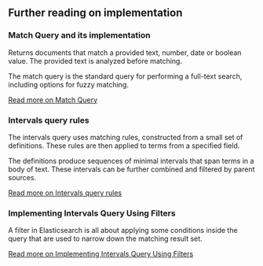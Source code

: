 ## Further reading on implementation

### Match Query and its implementation

Returns documents that match a provided text, number, date or boolean value. The provided text is analyzed before matching.

The match query is the standard query for performing a full-text search, including options for fuzzy matching.

[Read more on Match Query](https://www.elastic.co/guide/en/elasticsearch/reference/current/query-dsl-match-query.html#query-dsl-match-query)

### Intervals query rules

The intervals query uses matching rules, constructed from a small set of definitions. These rules are then applied to terms from a specified field.

The definitions produce sequences of minimal intervals that span terms in a body of text. These intervals can be further combined and filtered by parent sources.

[Read more on Intervals query rules](https://www.elastic.co/guide/en/elasticsearch/reference/current/query-dsl-intervals-query.html)

### Implementing Intervals Query Using Filters

A filter in Elasticsearch is all about applying some conditions inside the query that are used to narrow down the matching result set.

[Read more on Implementing Intervals Query Using Filters](https://opster.com/guides/elasticsearch/glossary/elasticsearch-filter/)